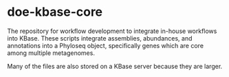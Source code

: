 doe-kbase-core
==============

The repository for workflow development to integrate in-house workflows into KBase.  These scripts integrate assemblies, abundances, and annotations into a Phyloseq object, specifically genes which are core among multiple metagenomes.

Many of the files are also stored on a KBase server because they are larger.  
